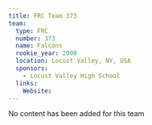 ```yaml
---
title: FRC Team 373
team:
  type: FRC
  number: 373
  name: Falcons
  rookie_year: 2000
  location: Locust Valley, NY, USA
  sponsors:
    - Locust Valley High School
  links:
    Website: 
---
```

No content has been added for this team